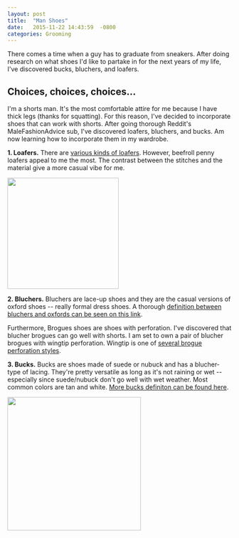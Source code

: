 ```yaml
---
layout: post
title:  "Man Shoes"
date:   2015-11-22 14:43:59  -0800
categories: Grooming
---
```



There comes a time when a guy has to graduate from sneakers. After doing research on what shoes I'd like to partake in for the next years of my life, I've discovered bucks, bluchers, and loafers. 


## Choices, choices, choices...

I'm a shorts man. It's the most comfortable attire for me because I have thick legs (thanks for squatting). For this reason, I've decided to incorporate shoes that can work with shorts. After going thorough Reddit's MaleFashionAdvice sub, I've discovered loafers, bluchers, and bucks. Am now learning how to incorporate them in my wardrobe. 

**1. Loafers.** There are [various kinds of loafers](https://www.reddit.com/r/malefashionadvice/comments/1ansx6/penny_loafers_3_in_a_series_of_springsummer_boat/).  However, beefroll penny loafers appeal to me the most. The contrast between the stitches and the material give a more casual vibe for me.

<img src="{{ site.baseurl }}/assets/beefroll.png" width="250"/>


**2. Bluchers.**  Bluchers are lace-up shoes and they are the casual versions of oxford shoes -- really formal dress shoes.  A thorough [definition between bluchers and oxfords can be seen on this link](/assets/shoe_jargon.jpg).  

Furthermore, Brogues shoes are shoes with perforation. I've discovered that blucher brogues can go well with shorts.  I am set to own a pair of blucher brogues with wingtip perforation.  Wingtip is one of [several brogue perforation styles](http://perfectgentlemansa.blogspot.com/2010/10/brogues-vs-wingtips.html).


**3. Bucks.** Bucks are shoes made of suede or nubuck and has a blucher-type of lacing. They're pretty versatile as long as it's not raining or wet -- especially since suede/nubuck don't go well with wet weather.  Most common colors are tan and white. [More bucks definiton can be found here](https://www.reddit.com/r/malefashionadvice/comments/p7usf/shoe_guide_v20/).

<img src="{{ site.baseurl }}/assets/bucks_shoes.jpg" width="300"/>

